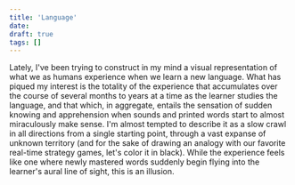 ```yaml
---
title: 'Language'
date: 
draft: true
tags: []
---
```


Lately, I've been trying to construct in my mind a visual representation of what we as humans experience when we learn a new language. What has piqued my interest is the totality of the experience that accumulates over the course of several months to years at a time as the learner studies the language, and that which, in aggregate, entails the sensation of sudden knowing and apprehension when sounds and printed words start to almost miraculously make sense. I'm almost tempted to describe it as a slow crawl in all directions from a single starting point, through a vast expanse of unknown territory (and for the sake of drawing an analogy with our favorite real-time strategy games, let's color it in black). While the experience feels like one where newly mastered words suddenly begin flying into the learner's aural line of sight, this is an illusion.

